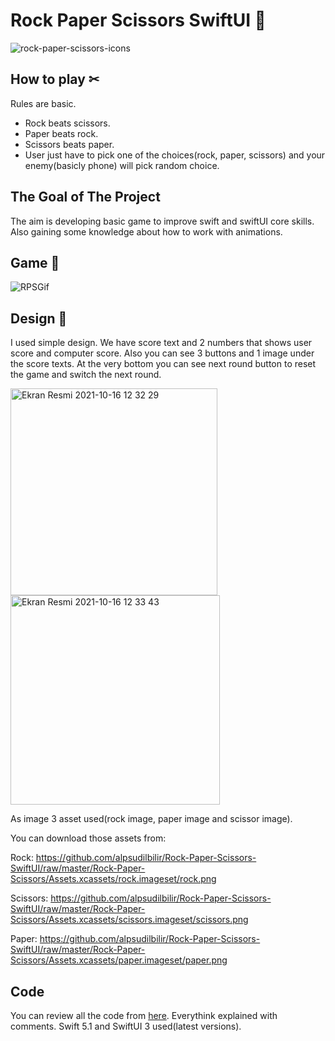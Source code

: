 # Rock Paper Scissors SwiftUI 🤘
![rock-paper-scissors-icons](https://user-images.githubusercontent.com/87194129/137582401-370c6400-3894-4703-bb0a-b6ed1262264a.jpeg)

## How to play ✂
 Rules are basic.
- Rock beats scissors.
- Paper beats rock.
- Scissors beats paper.
- User just have to pick one of the choices(rock, paper, scissors) and your enemy(basicly phone) will pick random choice.

## The Goal of The Project
The aim is developing basic game to improve swift and swiftUI core skills. Also gaining some knowledge about how to work with animations.

## Game 🎲

![RPSGif](https://user-images.githubusercontent.com/87194129/137584262-53f8594c-0b5b-4270-a105-f2a5a9ef0ad1.gif)

## Design 📱
I used simple design. We have score text and 2 numbers that shows user score and computer score. Also you can see 3 buttons and 1 image under the score texts. At the very bottom you can see next round button to reset the game and switch the next round. 

<img width="331" alt="Ekran Resmi 2021-10-16 12 32 29" src="https://user-images.githubusercontent.com/87194129/137583534-b7a2f86f-8569-4224-a596-15edc78fa42a.png">             <img width="335" alt="Ekran Resmi 2021-10-16 12 33 43" src="https://user-images.githubusercontent.com/87194129/137583539-88c3ccf7-fc4c-43ea-a716-a08bb9b311dd.png">

As image 3 asset used(rock image, paper image and scissor image).

You can download those assets from:

Rock: https://github.com/alpsudilbilir/Rock-Paper-Scissors-SwiftUI/raw/master/Rock-Paper-Scissors/Assets.xcassets/rock.imageset/rock.png

Scissors: https://github.com/alpsudilbilir/Rock-Paper-Scissors-SwiftUI/raw/master/Rock-Paper-Scissors/Assets.xcassets/scissors.imageset/scissors.png 

Paper: https://github.com/alpsudilbilir/Rock-Paper-Scissors-SwiftUI/raw/master/Rock-Paper-Scissors/Assets.xcassets/paper.imageset/paper.png

## Code
You can review all the code from [here](https://github.com/alpsudilbilir/Rock-Paper-Scissors-SwiftUI/blob/master/Rock-Paper-Scissors/ContentView.swift). 
Everythink explained with comments. Swift 5.1 and SwiftUI 3 used(latest versions).




